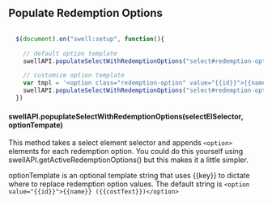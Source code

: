 ## Populate Redemption Options
```javascript

  $(document).on("swell:setup", function(){

    // default option template
    swellAPI.populateSelectWithRedemptionOptions("select#redemption-options");

    // customize option template
    var tmpl = '<option class="redemption-option" value="{{id}}">{{name}} for {{costText}}</option>';
    swellAPI.populateSelectWithRedemptionOptions("select#redemption-options", tmpl);
  })
```
#### swellAPI.popuplateSelectWithRedemptionOptions(selectElSelector, optionTempate)

This method takes a select element selector and appends `<option>` elements for each redemption option.  You could do this yourself using swellAPI.getActiveRedemptionOptions() but this makes it a little simpler.

optionTemplate is an optional template string that uses {{key}} to dictate where to replace redemption option values.  The default string is `<option value="{{id}}">{{name}} ({{costText}})</option>`
